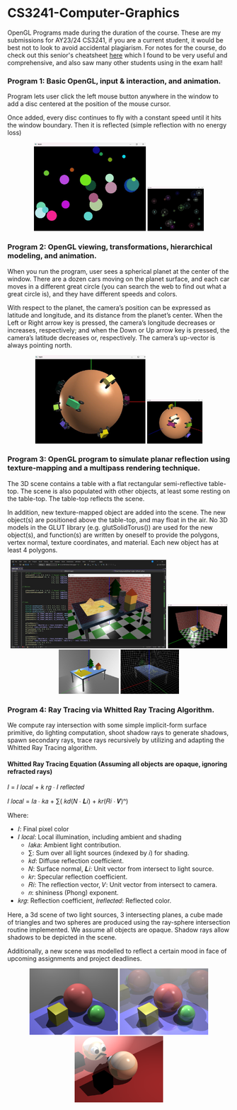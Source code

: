# CS3241-Computer-Graphics
OpenGL Programs made during the duration of the course. These are my submissions for AY23/24 CS3241, if you are a current student, it would be best not to look to avoid accidental plagiarism. For notes for the course, do check out this senior's cheatsheet [here](https://github.com/weiseng18/nus-cheatsheets/tree/master/CS3241) which I found to be very useful and comprehensive, and also saw many other students using in the exam hall!

### Program 1: Basic OpenGL, input & interaction, and animation.

Program lets user click the left mouse button anywhere in the window to add a disc centered at the position of the mouse cursor. 

Once added, every disc continues to fly with a constant speed until it hits the window boundary. Then it is reflected (simple reflection with no energy loss)

<center> 
<img src="./Screens/Lab1-1.jpg"  height="200">
<img src="./Screens/Lab1-2.jpg"  height="100">
</center>


### Program 2: OpenGL viewing, transformations, hierarchical modeling, and animation.

When you run the program, user sees a spherical planet at the center of the window. There are a dozen cars moving on the planet surface, and each car moves in a different great circle
(you can search the web to find out what a great circle is), and they have different speeds and colors.

With respect to the planet, the camera’s position can be expressed as latitude and longitude, and its distance from the planet’s center. When the Left or Right arrow key is pressed, the camera’s longitude decreases or increases, respectively; and when the Down or Up arrow key is pressed, the camera’s latitude decreases or, respectively. The camera’s up-vector is always pointing north.

<center> 
<img src="./Screens/Lab2-2.jpg"  height="200">
<img src="./Screens/Lab2-1.jpg"  height="100">
</center>

### Program 3: OpenGL program to simulate planar reflection using texture-mapping and a multipass rendering technique.

The 3D scene contains a table with a flat rectangular semi-reflective table-top. The scene is also populated with other objects, at least some resting on the table-top. The table-top reflects the scene.

In addition, new texture-mapped object are added into the scene. The new object(s) are positioned above the table-top, and may float in the air.
No 3D models in the GLUT library (e.g. glutSolidTorus()) are used for the new object(s), and function(s) are written by oneself to provide the polygons, vertex normal, texture 
coordinates, and material. Each new object has at least 4 polygons.


<center> 
<img src="./Screens/Lab3-1.jpg"  height="200">
<img src="./Screens/Lab3.jpg"  height="100">
<img src="./Screens/Lab3-2.jpg"  height="100">
<img src="./Screens/Lab3-3.jpg"  height="100">
</center>

### Program 4: Ray Tracing via Whitted Ray Tracing Algorithm.

We compute ray intersection with some simple implicit-form surface primitive, do lighting computation, shoot shadow rays to generate shadows, spawn secondary rays, trace rays recursively by utilizing and adapting the Whitted Ray Tracing algorithm.

#### Whitted Ray Tracing Equation (Assuming all objects are opaque, ignoring refracted rays)

 𝐼 = 𝐼 𝑙𝑜𝑐𝑎𝑙 + 𝑘 𝑟𝑔 ∙ 𝐼 𝑟𝑒𝑓𝑙𝑒𝑐𝑡𝑒𝑑

 𝐼 𝑙𝑜𝑐𝑎𝑙 = 𝐼𝑎 ∙ 𝑘𝑎 + ∑( 𝑘𝑑(𝑁 ∙ 𝑳𝑖) + 𝑘𝑟(𝑅𝑖 ∙ 𝑽)ⁿ)

Where:
 - 𝐼: Final pixel color
 - 𝐼 𝑙𝑜𝑐𝑎𝑙: Local illumination, including ambient and shading 
    - 𝐼𝑎𝑘𝑎: Ambient light contribution.
    - ∑: Sum over all light sources (indexed by 𝑖) for shading.
    - 𝑘𝑑: Diffuse reflection coefficient.
    - 𝑁: Surface normal, 𝑳𝑖: Unit vector from intersect to light source.
    - 𝑘𝑟: Specular reflection coefficient.
    - 𝑅𝑖: The reflection vector, 𝑉: Unit vector from intersect to camera.
    - 𝑛: shininess (Phong) exponent.
- 𝑘𝑟𝑔: Reflection coefficient, 𝐼𝑟𝑒𝑓𝑙𝑒𝑐𝑡𝑒𝑑: Reflected color.

Here, a 3d scene of two light sources, 3 intersecting planes, a cube made of triangles and two spheres are produced using the ray-sphere intersection routine implemented. We assume all objects are opaque. Shadow rays allow shadows to be depicted in the scene. 

Additionally, a new scene was modelled to reflect a certain mood in face of upcoming assignments and project deadlines. 


<center> 
<img src="./Screens/Lab4-1.png"  height="150">
<img src="./Screens/Lab4-2.png"  height="150">
<img src="./Screens/Lab4-3.png"  height="150">
</center>
